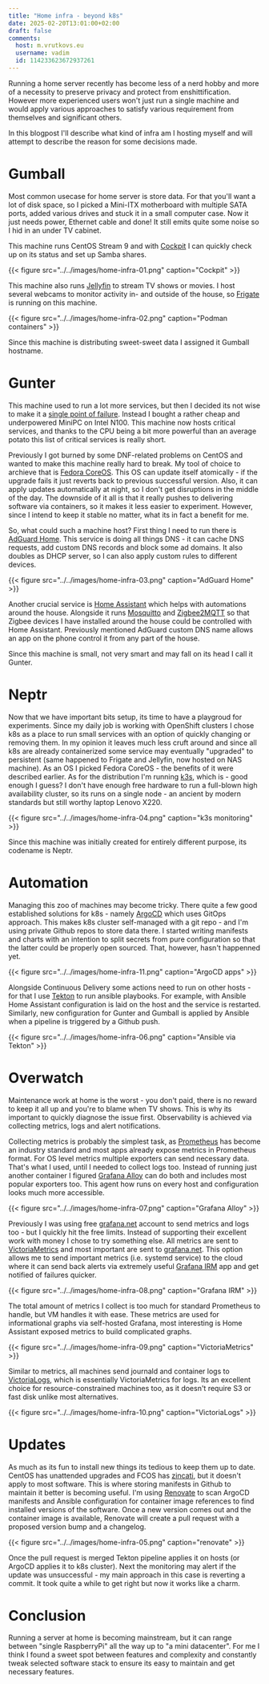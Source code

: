 ```yaml
---
title: "Home infra - beyond k8s"
date: 2025-02-20T13:01:00+02:00
draft: false
comments:
  host: m.vrutkovs.eu
  username: vadim
  id: 114233623672937261
---
```


Running a home server recently has become less of a nerd hobby and more of a necessity to preserve privacy and protect from enshittification.
However more experienced users won't just run a single machine and would apply various approaches to satisfy various requirement from themselves and significant others.

In this blogpost I'll describe what kind of infra am I hosting myself and will attempt to describe the reason for some decisions made.

# Gumball

Most common usecase for home server is store data. For that you'll want a lot of disk space, so I picked a Mini-ITX motherboard with multiple SATA ports, added various drives and stuck it in a small computer case. Now it just needs power, Ethernet cable and done! It still emits quite some noise so I hid in an under TV cabinet.

This machine runs CentOS Stream 9 and with [Cockpit](https://cockpit-project.org/) I can quickly check up on its status and set up Samba shares.

{{< figure src="../../images/home-infra-01.png" caption="Cockpit" >}}

This machine also runs [Jellyfin](https://jellyfin.org/) to stream TV shows or movies. I host several webcams to monitor activity in- and outside of the house, so [Frigate](https://frigate.video/) is running on this machine.

{{< figure src="../../images/home-infra-02.png" caption="Podman containers" >}}

Since this machine is distributing sweet-sweet data I assigned it Gumball hostname.

# Gunter

This machine used to run a lot more services, but then I decided its not wise to make it a [single point of failure](https://en.wikipedia.org/wiki/Single_point_of_failure). Instead I bought a rather cheap and underpowered MiniPC on Intel N100. This machine now hosts critical services, and thanks to the CPU being a bit more powerful than an average potato this list of critical services is really short.

Previously I got burned by some DNF-related problems on CentOS and wanted to make this machine really hard to break. My tool of choice to archieve that is [Fedora CoreOS](https://fedoraproject.org/coreos/). This OS can update itself atomically - if the upgrade fails it just reverts back to previous successful version. Also, it can apply updates automatically at night, so I don't get disruptions in the middle of the day. The downside of it all is that it really pushes to delivering software via containers, so it makes it less easier to experiment. However, since I intend to keep it stable no matter, what its in fact a benefit for me.

So, what could such a machine host? First thing I need to run there is [AdGuard Home](https://adguard.com/en/adguard-home/overview.html). This service is doing all things DNS - it can cache DNS requests, add custom DNS records and block some ad domains. It also doubles as DHCP server, so I can also apply custom rules to different devices.

{{< figure src="../../images/home-infra-03.png" caption="AdGuard Home" >}}

Another crucial service is [Home Assistant](https://www.home-assistant.io/) which helps with automations around the house. Alongside it runs [Mosquitto](https://mosquitto.org/) and [Zigbee2MQTT](https://www.zigbee2mqtt.io/) so that Zigbee devices I have installed around the house could be controlled with Home Assistant. Previously mentioned AdGuard custom DNS name allows an app on the phone control it from any part of the house.

Since this machine is small, not very smart and may fall on its head I call it Gunter.

# Neptr

Now that we have important bits setup, its time to have a playgroud for experiments. Since my daily job is working with OpenShift clusters I chose k8s as a place to run small services with an option of quickly changing or removing them. In my opinion it leaves much less cruft around and since all k8s are already containerized some service may eventually "upgraded" to persistent (same happened to Frigate and Jellyfin, now hosted on NAS machine). As an OS I picked Fedora CoreOS - the benefits of it were described earlier. As for the distribution I'm running [k3s](https://k3s.io/), which is - good enough I guess? I don't have enough free hardware to run a full-blown high availability cluster, so its runs on a single node - an ancient by modern standards but still worthy laptop Lenovo X220.

{{< figure src="../../images/home-infra-04.png" caption="k3s monitoring" >}}

Since this machine was initially created for entirely different purpose, its codename is Neptr.

# Automation

Managing this zoo of machines may become tricky. There quite a few good established solutions for k8s - namely [ArgoCD](https://argo-cd.readthedocs.io/en/stable/) which uses GitOps approach. This makes k8s cluster self-managed with a git repo - and I'm using private Github repos to store data there. I started writing manifests and charts with an intention to split secrets from pure configuration so that the latter could be properly open sourced. That, however, hasn't happenned yet.

{{< figure src="../../images/home-infra-11.png" caption="ArgoCD apps" >}}

Alongside Continuous Delivery some actions need to run on other hosts - for that I use [Tekton](https://tekton.dev/) to run
ansible playbooks. For example, with Ansible Home Assistant configuration is laid on the host and the service is restarted. Similarly, new configuration for Gunter and Gumball is applied by Ansible when a pipeline is triggered by a Github push.

{{< figure src="../../images/home-infra-06.png" caption="Ansible via Tekton" >}}

# Overwatch

Maintenance work at home is the worst - you don't paid, there is no reward to keep it all up and you're to blame when TV shows. This is why its important to quickly diagnose the issue first. Observability is achieved via collecting metrics, logs and alert notifications.

Collecting metrics is probably the simplest task, as [Prometheus](https://prometheus.io) has become an industry standard and most apps already expose metrics in Prometheus format. For OS level metrics multiple exporters can send necessary data. That's what I used, until I needed to collect logs too. Instead of running just another container I figured [Grafana Alloy](https://grafana.com/docs/alloy/latest/) can do both and includes most popular exporters too. This agent how runs on every host and configuration looks much more accessible.

{{< figure src="../../images/home-infra-07.png" caption="Grafana Alloy" >}}

Previously I was using free [grafana.net](https://grafana.net) account to send metrics and logs too - but I quickly hit the free limits. Instead of supporting their excellent work with money I chose to try something else. All metrics are sent to [VictoriaMetrics](https://victoriametrics.com/) and most important are sent to [grafana.net](https://grafana.net). This option allows me to send important metrics (i.e. systemd service) to the cloud where it can send back alerts via extremely useful [Grafana IRM](https://grafana.com/products/cloud/irm/) app and get notified of failures quicker.

{{< figure src="../../images/home-infra-08.png" caption="Grafana IRM" >}}

The total amount of metrics I collect is too much for standard Prometheus to handle, but VM handles it with ease. These metrics are used for informational graphs via self-hosted Grafana, most interesting is Home Assistant exposed metrics to build complicated graphs.

{{< figure src="../../images/home-infra-09.png" caption="VictoriaMetrics" >}}

Similar to metrics, all machines send journald and container logs to [VictoriaLogs](https://victoriametrics.com/products/victorialogs/), which is essentially VictoriaMetrics for logs. Its an excellent choice for resource-constrained machines too, as it doesn't require S3 or fast disk unlike most alternatives.

{{< figure src="../../images/home-infra-10.png" caption="VictoriaLogs" >}}

# Updates

As much as its fun to install new things its tedious to keep them up to date. CentOS has unattended upgrades and FCOS has [zincati](https://coreos.github.io/zincati/), but it doesn't apply to most software. This is where storing manifests in Github to maintain it better is becoming useful. I'm using [Renovate](https://www.mend.io/renovate/) to scan ArgoCD manifests and Ansible configuration for container image references to find installed versions of the
software. Once a new version comes out and the container image is available, Renovate will create a pull request with a proposed version bump and a changelog.

{{< figure src="../../images/home-infra-05.png" caption="renovate" >}}

Once the pull request is merged Tekton pipeline applies it on hosts (or ArgoCD applies it to k8s cluster). Next the monitoring may alert if the update was unsuccessful - my main approach in this case is reverting a commit. It took quite a while to get right but now it works like a charm.

# Conclusion

Running a server at home is becoming mainstream, but it can range between "single RaspberryPi" all the way up to "a mini datacenter". For me I think I found a sweet spot between features and complexity and constantly tweak selected software stack to ensure its easy to maintain and get necessary features.
